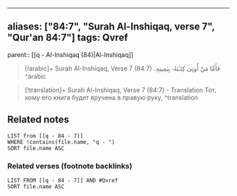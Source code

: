
---
aliases: ["84:7", "Surah Al-Inshiqaq, verse 7", "Qur'an 84:7"]
tags: Qvref
---

parent:: [[q - Al-Inshiqaq (84)|Al-Inshiqaq]]

> [!arabic]+ Surah Al-Inshiqaq, Verse 7 (84:7)
> <span class="quran-arabic">فَأَمَّا مَنْ أُوتِىَ كِتَـٰبَهُۥ بِيَمِينِهِۦ</span>
^arabic

> [!translation]+ Surah Al-Inshiqaq, Verse 7 (84:7) - Translation
> Тот, кому его книга будет вручена в правую руку,
^translation



## Related notes
```dataview
LIST from [[q - 84 - 7]]
WHERE !contains(file.name, "q - ")
SORT file.name ASC
```

### Related verses (footnote backlinks)
```dataview
LIST FROM [[q - 84 - 7]] AND #Qvref
SORT file.name ASC
```

